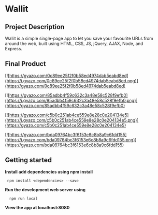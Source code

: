# Wallit

## Project Description
Wallit is a simple single-page app to let you save your favourite URLs from around the web, built using HTML, CSS, JS, jQuery, AJAX, Node, and Express.

## Final Product
[![https://gyazo.com/0c89ee25f2f0b58ed4974dab5eabd8ed](https://i.gyazo.com/0c89ee25f2f0b58ed4974dab5eabd8ed.png)](https://gyazo.com/0c89ee25f2f0b58ed4974dab5eabd8ed)

[![https://gyazo.com/85adbb4f59c632c3a48e58c528f9efb0](https://i.gyazo.com/85adbb4f59c632c3a48e58c528f9efb0.png)](https://gyazo.com/85adbb4f59c632c3a48e58c528f9efb0)

[![https://gyazo.com/c5b0c251ab4ce559e8e28c0e204134e5](https://i.gyazo.com/c5b0c251ab4ce559e8e28c0e204134e5.png)](https://gyazo.com/c5b0c251ab4ce559e8e28c0e204134e5)

[![https://gyazo.com/bda09764bc3f6153e6c8b8a9c6fdd155](https://i.gyazo.com/bda09764bc3f6153e6c8b8a9c6fdd155.png)](https://gyazo.com/bda09764bc3f6153e6c8b8a9c6fdd155)

## Getting started
**Install add dependencies using npm install**


     npm install <dependencies> --save


**Run the development web server using**

      npm run local

**View the app at localhost:8080**



